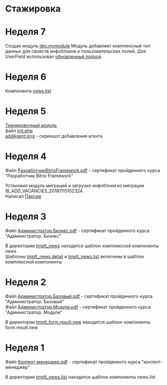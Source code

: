 # Стажировка

# Неделя 7
Создан модуль [dev.mymodule](/local/modules/dev.mymodule)
Модуль добавляет комплексный тип данных для свойств инфоблоков и пользовательских полей.
Для UserField использовал [обновленный подход](https://dev.1c-bitrix.ru/api_d7/bitrix/main/userfield/introduction.php)

# Неделя 6
Компонента [news.list](/local/components/dev/news.list)

# Неделя 5
[Тренировочный модуль](/local/modules/dev.site/)  
файл [init.php](/local/php_interface/init.php)  
[addAgent.png](addAgent.png) - скриншот добавления агента  

# Неделя 4
Файл [РазработчикBitrixFramework.pdf](/certificates/РазработчикBitrixFramework.pdf) - сертификат пройденного курса "Разработчик Bitrix Framework"  

Установил модуль миграций и загрузил инфоблоки из миграции IB_ADD_VACANCIES_20181115102324  
Написал [Парсер](/parser/)


# Неделя 3
Файл [Администратор.Бизнес.pdf](/certificates/Администратор.Бизнес.pdf) - сертификат пройденного курса "Администратор. Бизнес"  

В директории [tmplt_news](/site_template/components/bitrix/news/tmplt_news) находится шаблон комплексной компоненты news  
Шаблоны [tmplt_news.detail](/site_template/components/bitrix/news/tmplt_news/bitrix/news.detail/tmplt_news.detail) и [tmplt_news.list](/site_template/components/bitrix/news/tmplt_news/bitrix/news.list/tmplt_news.list/) включены в шаблон комплексной компоненты  


# Неделя 2
Файл [Администратор.Базовый.pdf](/certificates/Администратор.Базовый.pdf) - сертификат пройденного курса "Администратор. Базовый"  
Файл [Администратор.Модули.pdf](/certificates/Администратор.Модули.pdf) - сертификат пройденного курса "Администратор. Модули"  

В директории [tmplt_form.result.new](/site_template/components/bitrix/form.result.new/tmplt_form.result.new/) находится шаблон компоненты form.result.new  


# Неделя 1
Файл [Контент-менеджер.pdf](/certificates/Контент-менеджер.pdf) - сертификат пройденного курса "контент-менеджер"  

В директории [tmplt_news.list](/site_template/components/bitrix/news/tmplt_news/bitrix/news.list/tmplt_news.list/) находится шаблон компоненты news.list  
